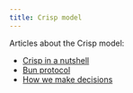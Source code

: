 ```yaml
---
title: Crisp model        
---
```

Articles about the Crisp model:

* [Crisp in a nutshell](crisp-in-a-nutshell.html)
* [Bun protocol](bunprotocol.html)
* [How we make decisions](decisions.html)